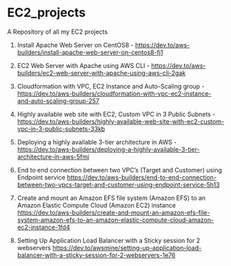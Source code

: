 # EC2_projects
A Repository of all my EC2 projects

1. Install Apache Web Server on CentOS8 - https://dev.to/aws-builders/install-apache-web-server-on-centos8-fj1

2. EC2 Web Server with Apache using AWS CLI - https://dev.to/aws-builders/ec2-web-server-with-apache-using-aws-cli-2gak

3. Cloudformation with VPC, EC2 Instance and Auto-Scaling group - https://dev.to/aws-builders/cloudformation-with-vpc-ec2-instance-and-auto-scaling-group-257

4. Highly available web site with EC2, Custom VPC in 3 Public Subnets - https://dev.to/aws-builders/highly-available-web-site-with-ec2-custom-vpc-in-3-public-subnets-33kb

5. Deploying a highly available 3-tier architecture in AWS - https://dev.to/aws-builders/deploying-a-highly-available-3-tier-architecture-in-aws-5fmi

6. End to end connection between two VPC’s (Target and Customer) using Endpoint service https://dev.to/aws-builders/end-to-end-connection-between-two-vpcs-target-and-customer-using-endpoint-service-5h13

7. Create and mount an Amazon EFS file system (Amazon EFS) to an Amazon Elastic Compute Cloud (Amazon EC2) instance https://dev.to/aws-builders/create-and-mount-an-amazon-efs-file-system-amazon-efs-to-an-amazon-elastic-compute-cloud-amazon-ec2-instance-1fd4

8. Setting Up Application Load Balancer with a Sticky session for 2 webservers https://dev.to/awsmine/setting-up-application-load-balancer-with-a-sticky-session-for-2-webservers-1e76



